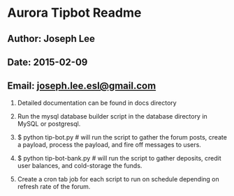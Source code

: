 # Aurora Tipbot Readme
## Author: Joseph Lee
## Date: 2015-02-09
## Email: joseph.lee.esl@gmail.com

1) Detailed documentation can be found in docs directory

2) Run the mysql database builder script in the database directory in MySQL or postgresql.

3) $ python tip-bot.py # will run the script to gather the forum posts, create a payload, process the payload, and fire off messages to users.

4) $ python tip-bot-bank.py # will run the script to gather deposits, credit user balances, and cold-storage the funds.

5) Create a cron tab job for each script to run on schedule depending on refresh rate of the forum.


